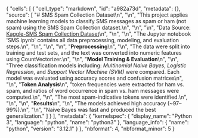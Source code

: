 {
 "cells": [
  {
   "cell_type": "markdown",
   "id": "a982a73d",
   "metadata": {},
   "source": [
    "# SMS Spam Collection Dataset\n",
    "\n",
    "This project applies machine learning models to classify SMS messages as spam or ham (not spam) using the SMS Spam Collection dataset.\n",
    "\n",
    "\n",
    "Data Source: [Kaggle-SMS Spam Collection Dataset](https://www.kaggle.com/datasets/uciml/sms-spam-collection-dataset/data)\n",
    "\n",
    "\n",
    "The Jupyter notebook 'SMS.ipynb' contains all data preprocessing, modeling, and evaluation steps.\n",
    "\n",
    "\n",
    "\n",
    "**Preprocessing**\n",
    "\n",
    "The data were split into training and test sets, and the text was converted into numeric features using CountVectorizer.\n",
    "\n",
    "**Model Training & Evaluation**\n",
    "\n",
    "Three classification models including: _Multinomial Naive Bayes_, _Logistic Regression_, and _Support Vector Machine (SVM)_ were compared. Each model was evaluated using accuracy scores and confusion matrices\n",
    "\n",
    "**Token Analysis**\n",
    "token frequencies were extracted for ham vs. spam, and ratios of word occurrence in spam vs. ham messages were computed.\n",
    "\n",
    "The most spam-indicative tokens were identified.\n",
    "\n",
    "\n",
    "**Results**\n",
    "\n",
    "The models achieved high accuracy (~97–99%).\n",
    "\n",
    "Naive Bayes was fast and produced the best generalization."
   ]
  }
 ],
 "metadata": {
  "kernelspec": {
   "display_name": "Python 3",
   "language": "python",
   "name": "python3"
  },
  "language_info": {
   "name": "python",
   "version": "3.12.1"
  }
 },
 "nbformat": 4,
 "nbformat_minor": 5
}
